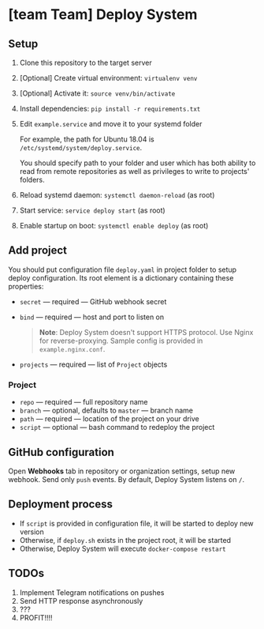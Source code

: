# [team Team] Deploy System

## Setup

1. Clone this repository to the target server
2. [Optional] Create virtual environment: `virtualenv venv`
3. [Optional] Activate it: `source venv/bin/activate`
4. Install dependencies: `pip install -r requirements.txt`
5. Edit `example.service` and move it to your systemd folder
   
   For example, the path for Ubuntu 18.04 is `/etc/systemd/system/deploy.service`.

   You should specify path to your folder and user which has both ability to read from remote repositories as well as privileges to write to projects' folders.
6. Reload systemd daemon: `systemctl daemon-reload` (as root)
7. Start service: `service deploy start` (as root)
8. Enable startup on boot: `systemctl enable deploy` (as root)

## Add project

You should put configuration file `deploy.yaml` in project folder to setup deploy configuration. Its root element is a dictionary containing these properties:

* `secret` — required — GitHub webhook secret
* `bind` — required — host and port to listen on

  > **Note**: Deploy System doesn't support HTTPS protocol. Use Nginx for reverse-proxying. Sample config is provided in `example.nginx.conf`.
* `projects` — required — list of `Project` objects

### Project

* `repo` — required — full repository name
* `branch` — optional, defaults to `master` — branch name
* `path` — required — location of the project on your drive
* `script` — optional — bash command to redeploy the project

## GitHub configuration

Open **Webhooks** tab in repository or organization settings, setup new webhook. Send only `push` events. By default, Deploy System listens on `/`.

## Deployment process

* If `script` is provided in configuration file, it will be started to deploy new version
* Otherwise, if `deploy.sh` exists in the project root, it will be started
* Otherwise, Deploy System will execute `docker-compose restart`

## TODOs

1. Implement Telegram notifications on pushes
2. Send HTTP response asynchronously
3. ???
4. PROFIT!!!!